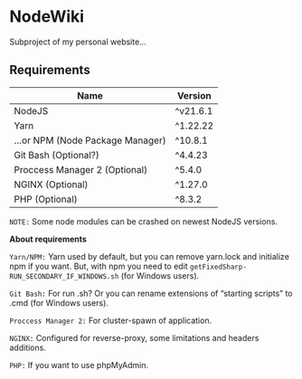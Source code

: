 # NodeWiki

Subproject of my personal website…

## Requirements

|                Name               |    Version    |
| --------------------------------- | ------------- |
| NodeJS                            | ^v21.6.1      |
| Yarn                              | ^1.22.22      |
| …or NPM (Node Package Manager)    | ^10.8.1       |
| Git Bash (Optional?)              | ^4.4.23       |
| Proccess Manager 2 (Optional)     | ^5.4.0        |
| NGINX (Optional)                  | ^1.27.0       |
| PHP (Optional)                    | ^8.3.2        |

`NOTE:` Some node modules can be crashed on newest NodeJS versions.


**About requirements**

`Yarn/NPM:` Yarn used by default, but you can remove yarn.lock and initialize npm if you want. But, with npm you need to edit `getFixedSharp-RUN_SECONDARY_IF_WINDOWS.sh` (for Windows users).

`Git Bash:` For run .sh? Or you can rename extensions of “starting scripts” to .cmd (for Windows users).

`Proccess Manager 2:` For cluster-spawn of application.

`NGINX:` Configured for reverse-proxy, some limitations and headers additions.

`PHP:` If you want to use phpMyAdmin.